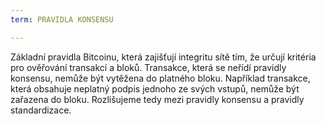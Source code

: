 ```yaml
---
term: PRAVIDLA KONSENSU

---
```

Základní pravidla Bitcoinu, která zajišťují integritu sítě tím, že určují kritéria pro ověřování transakcí a bloků. Transakce, která se neřídí pravidly konsensu, nemůže být vytěžena do platného bloku. Například transakce, která obsahuje neplatný podpis jednoho ze svých vstupů, nemůže být zařazena do bloku. Rozlišujeme tedy mezi pravidly konsensu a pravidly standardizace.